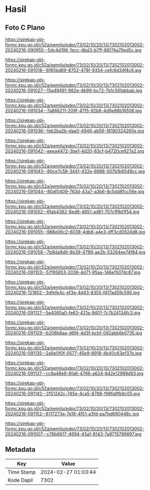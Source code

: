 # Hasil

## Foto C Plano

https://sirekap-obj-formc.kpu.go.id/c52a/pemilu/pdpr/73/02/10/20/13/7302102013002-20240216-090955--5dc4d196-1ecc-4bd3-b7ff-66f74a79ed5c.jpg

https://sirekap-obj-formc.kpu.go.id/c52a/pemilu/pdpr/73/02/10/20/13/7302102013002-20240216-091018--6f85bd69-8702-478f-9354-cefc6d34f4c6.jpg

https://sirekap-obj-formc.kpu.go.id/c52a/pemilu/pdpr/73/02/10/20/13/7302102013002-20240216-091027--15a49491-982e-4b99-bc72-7b1c56fabbab.jpg

https://sirekap-obj-formc.kpu.go.id/c52a/pemilu/pdpr/73/02/10/20/13/7302102013002-20240216-091034--7a866211-209f-47f5-82b6-4d9e88b16506.jpg

https://sirekap-obj-formc.kpu.go.id/c52a/pemilu/pdpr/73/02/10/20/13/7302102013002-20240216-091036--feb2ba2b-daa0-4946-ab56-18190324265e.jpg

https://sirekap-obj-formc.kpu.go.id/c52a/pemilu/pdpr/73/02/10/20/13/7302102013002-20240216-091042--eeea4472-3be1-4d20-83cf-b4720ce927a2.jpg

https://sirekap-obj-formc.kpu.go.id/c52a/pemilu/pdpr/73/02/10/20/13/7302102013002-20240216-091043--80ce7c58-3441-432e-9888-007b1b6548cc.jpg

https://sirekap-obj-formc.kpu.go.id/c52a/pemilu/pdpr/73/02/10/20/13/7302102013002-20240216-091044--80af0409-763d-43a7-a3b6-8c5dd8fcc56e.jpg

https://sirekap-obj-formc.kpu.go.id/c52a/pemilu/pdpr/73/02/10/20/13/7302102013002-20240216-091052--6fab4362-8ed9-4651-ad61-757c1f9d1f54.jpg

https://sirekap-obj-formc.kpu.go.id/c52a/pemilu/pdpr/73/02/10/20/13/7302102013002-20240216-091055--988e06c2-6038-4db8-a4e3-dff3cd0924d8.jpg

https://sirekap-obj-formc.kpu.go.id/c52a/pemilu/pdpr/73/02/10/20/13/7302102013002-20240216-091058--7b9da9d9-8b39-4799-ae2b-53264ee74f84.jpg

https://sirekap-obj-formc.kpu.go.id/c52a/pemilu/pdpr/73/02/10/20/13/7302102013002-20240216-091103--57f95853-2036-4d71-95aa-146e1507dc87.jpg

https://sirekap-obj-formc.kpu.go.id/c52a/pemilu/pdpr/73/02/10/20/13/7302102013002-20240216-121802--3dfefe4c-ef3e-4d43-8355-f417ad59c590.jpg

https://sirekap-obj-formc.kpu.go.id/c52a/pemilu/pdpr/73/02/10/20/13/7302102013002-20240216-091127--5e4085a0-fe63-421a-9401-7c7b24134fc3.jpg

https://sirekap-obj-formc.kpu.go.id/c52a/pemilu/pdpr/73/02/10/20/13/7302102013002-20240216-091129--b208b8aa-d6f4-4d3f-bcbf-092abb6e0735.jpg

https://sirekap-obj-formc.kpu.go.id/c52a/pemilu/pdpr/73/02/10/20/13/7302102013002-20240216-091135--2a9e0f0f-0577-45e9-8918-4b40c63ef37b.jpg

https://sirekap-obj-formc.kpu.go.id/c52a/pemilu/pdpr/73/02/10/20/13/7302102013002-20240216-091137--cc8a48e8-6fa6-4766-a624-642e12989d93.jpg

https://sirekap-obj-formc.kpu.go.id/c52a/pemilu/pdpr/73/02/10/20/13/7302102013002-20240216-091142--3151242c-745e-4ca5-8788-f98fa9fb8c05.jpg

https://sirekap-obj-formc.kpu.go.id/c52a/pemilu/pdpr/73/02/10/20/13/7302102013002-20240216-091152--6117273e-7e18-4f51-a3fd-ea7bd690448c.jpg

https://sirekap-obj-formc.kpu.go.id/c52a/pemilu/pdpr/73/02/10/20/13/7302102013002-20240216-091007--c76b6617-4694-45a1-8143-7a9715796697.jpg


## Metadata

| Key        | Value               |
| ---------- | ------------------- |
| Time Stamp | 2024-02-27 01:03:44 |
| Kode Dapil | 7302                |



